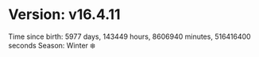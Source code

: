 # Version: v16.4.11
Time since birth: 5977 days, 143449 hours, 8606940 minutes, 516416400 seconds
Season: Winter ❄️

